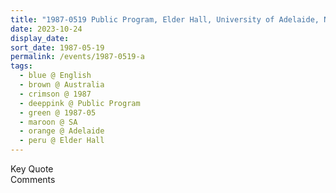 ```yaml
---
title: "1987-0519 Public Program, Elder Hall, University of Adelaide, North Terrace, Adelaide, SA, Australia"
date: 2023-10-24
display_date: 
sort_date: 1987-05-19
permalink: /events/1987-0519-a
tags:
  - blue @ English
  - brown @ Australia
  - crimson @ 1987
  - deeppink @ Public Program
  - green @ 1987-05
  - maroon @ SA
  - orange @ Adelaide
  - peru @ Elder Hall
---
```


<wave-list>
  <list-title color="green" width="75">Key Quote</list-title>
  <list-item color="BlanchedAlmond"  width="200"></list-item>
  <list-item color="Lavender"></list-item>
  <list-item color="BlanchedAlmond"></list-item>
</wave-list>

<br>

<wave-list>
  <list-title color="green" width="75">Comments</list-title>
  <list-item color="BlanchedAlmond"  width="200"></list-item>
  <list-item color="Lavender"></list-item>
  <list-item color="BlanchedAlmond"></list-item>
</wave-list>